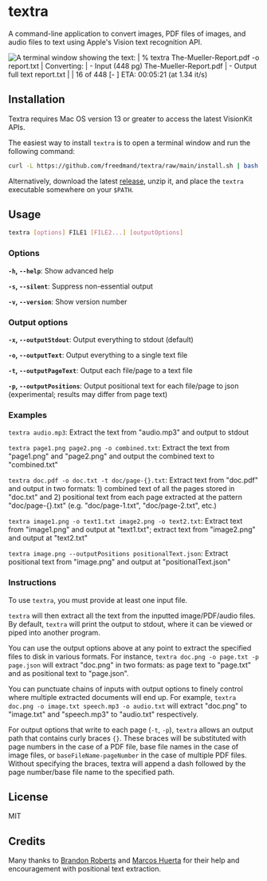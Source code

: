 # textra

A command-line application to convert images, PDF files of images, and audio files to text using Apple's Vision text recognition API.

![A terminal window showing the text: | % textra The-Mueller-Report.pdf -o report.txt | Converting: | - Input (448 pg) The-Mueller-Report.pdf | - Output full text report.txt | | 16 of 448 [-      ] ETA: 00:05:21 (at 1.34 it/s)](https://user-images.githubusercontent.com/306095/208481023-dded4395-5969-4401-ad08-b625eadd33bf.png)

## Installation

Textra requires Mac OS version 13 or greater to access the latest VisionKit APIs.

The easiest way to install `textra` is to open a terminal window and run the following command:

```sh
curl -L https://github.com/freedmand/textra/raw/main/install.sh | bash
```

Alternatively, download the latest [release](https://github.com/freedmand/textra/releases), unzip it, and place the `textra` executable somewhere on your `$PATH`.

## Usage

```sh
textra [options] FILE1 [FILE2...] [outputOptions]
```

### Options

**`-h`, `--help`**: Show advanced help

**`-s`, `--silent`**: Suppress non-essential output

**`-v`, `--version`**: Show version number

### Output options

**`-x`, `--outputStdout`**: Output everything to stdout (default)

**`-o`, `--outputText`**: Output everything to a single text file

**`-t`, `--outputPageText`**: Output each file/page to a text file

**`-p`, `--outputPositions`**: Output positional text for each file/page to json (experimental; results may differ from page text)

### Examples

`textra audio.mp3`: Extract the text from "audio.mp3" and output to stdout

`textra page1.png page2.png -o combined.txt`: Extract the text from "page1.png" and "page2.png" and output the combined text to "combined.txt"

`textra doc.pdf -o doc.txt -t doc/page-{}.txt`: Extract text from "doc.pdf" and output in two formats: 1) combined text of all the pages stored in "doc.txt" and 2) positional text from each page extracted at the pattern "doc/page-{}.txt" (e.g. "doc/page-1.txt", "doc/page-2.txt", etc.)

`textra image1.png -o text1.txt image2.png -o text2.txt`: Extract text from "image1.png" and output at "text1.txt"; extract text from "image2.png" and output at "text2.txt"

`textra image.png --outputPositions positionalText.json`: Extract positional text from "image.png" and output at "positionalText.json"

### Instructions

To use `textra`, you must provide at least one input file.

`textra` will then extract all the text from the inputted image/PDF/audio files. By default,
`textra` will print the output to stdout, where it can be viewed or piped into another
program.

You can use the output options above at any point to extract the specified files to disk in
various formats. For instance, `textra doc.png -o page.txt -p page.json` will extract
"doc.png" in two formats: as page text to "page.txt" and as positional text to "page.json".

You can punctuate chains of inputs with output options to finely control where multiple
extracted documents will end up. For example, `textra doc.png -o image.txt speech.mp3 -o
audio.txt` will extract "doc.png" to "image.txt" and "speech.mp3" to "audio.txt"
respectively.

For output options that write to each page (`-t`, `-p`), `textra` allows an output path that
contains curly braces `{}`. These braces will be substituted with page numbers in the case of a
PDF file, base file names in the case of image files, or `baseFileName-pageNumber` in the case
of multiple PDF files. Without specifying the braces, textra will append a dash followed by
the page number/base file name to the specified path.

## License

MIT

## Credits

Many thanks to [Brandon Roberts](https://journa.host/@bxroberts) and [Marcos Huerta](https://vmst.io/@marcoshuerta) for their help and encouragement with positional text extraction.

